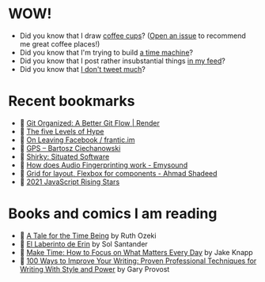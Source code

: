 # WOW!

- Did you know that I draw [coffee cups](https://papercups.mamuso.net/)? ([Open an issue](https://github.com/mamuso/papercups/issues) to recommend me great coffee places!)
- Did you know that I'm trying to build [a time machine](https://github.com/mamuso/fluxcapacitor)?
- Did you know that I post rather insubstantial things [in my feed](https://feed.mamuso.net/)?
- Did you know that [I don't tweet much](https://twitter.com/mamuso)?

# Recent bookmarks

- 👀 [Git Organized: A Better Git Flow | Render](https://render.com/blog/git-organized-a-better-git-flow)
- 👀 [The five Levels of Hype](https://johannesklingebiel.de/2022/01/12/hype-as-a-scale.html)
- 👀 [On Leaving Facebook / frantic.im](https://frantic.im/leaving-facebook/)
- 👀 [GPS – Bartosz Ciechanowski](https://ciechanow.ski/gps/)
- 👀 [Shirky: Situated Software](https://www.gwern.net/docs/technology/2004-03-30-shirky-situatedsoftware.html)
- 👀 [How does Audio Fingerprinting work - Emysound](https://emysound.com/blog/open-source/2020/06/12/how-audio-fingerprinting-works.html)
- 👀 [Grid for layout, Flexbox for components - Ahmad Shadeed](https://ishadeed.com/article/grid-layout-flexbox-components/)
- 👀 [2021 JavaScript Rising Stars](https://risingstars.js.org/2021/en)


# Books and comics I am reading

- 📘 [A Tale for the Time Being](https://www.goodreads.com/book/show/57363023) by Ruth Ozeki
- 📘 [El Laberinto de Erin](https://www.goodreads.com/book/show/60091934) by Sol Santander
- 📘 [Make Time: How to Focus on What Matters Every Day](https://www.goodreads.com/book/show/39317186) by Jake Knapp
- 📘 [100 Ways to Improve Your Writing: Proven Professional Techniques for Writing With Style and Power](https://www.goodreads.com/book/show/43229424) by Gary Provost


